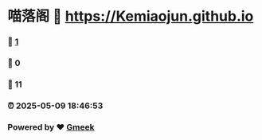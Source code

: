 # 喵落阁 :link: https://Kemiaojun.github.io 
### :page_facing_up: [1](https://Kemiaojun.github.io/tag.html) 
### :speech_balloon: 0 
### :hibiscus: 11 
### :alarm_clock: 2025-05-09 18:46:53 
### Powered by :heart: [Gmeek](https://github.com/Meekdai/Gmeek)
